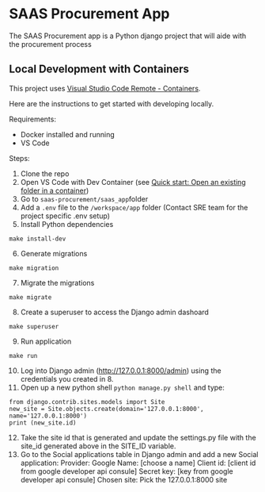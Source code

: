 # SAAS Procurement App 

The SAAS Procurement app is a Python django project that will aide with the procurement process

## Local Development with Containers

This project uses [Visual Studio Code Remote - Containers](https://code.visualstudio.com/docs/remote/containers).

Here are the instructions to get started with developing locally.

Requirements:

- Docker installed and running
- VS Code

Steps:

1. Clone the repo
2. Open VS Code with Dev Container (see [Quick start: Open an existing folder in a container](https://code.visualstudio.com/docs/remote/containers#_quick-start-open-an-existing-folder-in-a-container))
3. Go to ```saas-procurement/saas_app```folder
4. Add a ``.env`` file to the ``/workspace/app`` folder (Contact SRE team for the project specific .env setup)
5. Install Python dependencies

```
make install-dev
```

6. Generate migrations
``` 
make migration
```

7. Migrate the migrations
``` 
make migrate
```

8. Create a superuser to access the Django admin dashoard
``` 
make superuser
```

9. Run application
``` 
make run
``` 

10. Log into Django admin (http://127.0.0.1:8000/admin) using the credentials you created in 8. 
11. Open up a new python shell ```python manage.py shell``` and type:
```
from django.contrib.sites.models import Site
new_site = Site.objects.create(domain='127.0.0.1:8000', name='127.0.0.1:8000')
print (new_site.id)
```
12. Take the site id that is generated and update the settings.py file with the site_id generated above in the SITE_ID variable.
13. Go to the Social applications table in Django admin and add a new Social application:
    Provider: Google
    Name: [choose a name]
    Client id: [client id from google developer api consule]
    Secret key: [key from google developer api consule]
    Chosen site: Pick the 127.0.0.1:8000 site 
